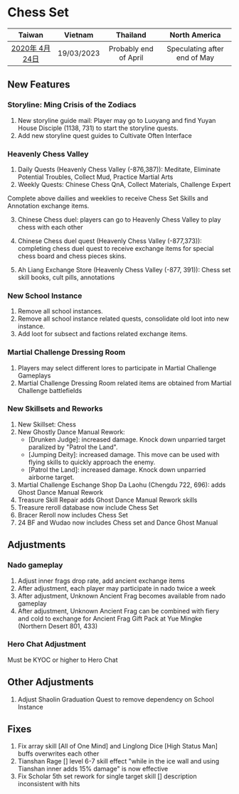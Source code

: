 # Chess Set

| Taiwan | Vietnam | Thailand | North America |
| :-: | :-: | :-: | :-: |
| [2020年 4月 24日](http://9y.bfage.com/news/detail/2365) | 19/03/2023 | Probably end of April | Speculating after end of May |

## New Features
### Storyline: Ming Crisis of the Zodiacs
1. New storyline guide mail: Player may go to Luoyang and find Yuyan House Disciple (1138, 731) to start the storyline quests.
1. Add new storyline quest guides to Cultivate Often Interface

### Heavenly Chess Valley
1. Daily Quests (Heavenly Chess Valley (-876,387)): Meditate, Eliminate Potential Troubles, Collect Mud, Practice Martial Arts
1. Weekly Quests: Chinese Chess QnA, Collect Materials, Challenge Expert

Complete above dailies and weeklies to receive Chess Set Skills and Annotation exchange items.

3. Chinese Chess duel: players can go to Heavenly Chess Valley to play chess with each other

1. Chinese Chess duel quest (Heavenly Chess Valley (-877,373)): completing chess duel quest to receive exchange items for special chess board and chess pieces skins.
1. Ah Liang Exchange Store (Heavenly Chess Valley (-877, 391)): Chess set skill books, cult pills, annotations

### New School Instance
1. Remove all school instances.
1. Remove all school instance related quests, consolidate old loot into new instance.
1. Add loot for subsect and factions related exchange items.

### Martial Challenge Dressing Room
1. Players may select different lores to participate in Martial Challenge Gameplays
1. Martial Challenge Dressing Room related items are obtained from Martial Challenge battlefields

### New Skillsets and Reworks
1. New Skillset: Chess
1. New Ghostly Dance Manual Rework:
   - [Drunken Judge]: increased damage. Knock down unparried target paralized by "Patrol the Land".
   - [Jumping Deity]: increased damage. This move can be used with flying skills to quickly approach the enemy.
   - [Patrol the Land]: increased damage. Knock down unparried airborne target.
1. Martial Challenge Eschange Shop Da Laohu (Chengdu 722, 696): adds Ghost Dance Manual Rework
1. Treasure Skill Repair adds Ghost Dance Manual Rework skills
1. Treasure reroll database now include Chess Set
1. Bracer Reroll now includes Chess Set
1. 24 BF and Wudao now includes Chess set and Dance Ghost Manual

## Adjustments
### Nado gameplay
1. Adjust inner frags drop rate, add ancient exchange items
1. After adjustment, each player may participate in nado twice a week
1. After adjustment, Unknown Ancient Frag becomes available from nado gameplay
1. After adjustment, Unknown Ancient Frag can be combined with fiery and cold to exchange for Ancient Frag Gift Pack at Yue Mingke (Northern Desert 801, 433)

### Hero Chat Adjustment
Must be KYOC or higher to Hero Chat

## Other Adjustments
1. Adjust Shaolin Graduation Quest to remove dependency on School Instance

## Fixes
1. Fix array skill [All of One Mind] and Linglong Dice [High Status Man] buffs overwrites each other
1. Tianshan Rage [] level 6-7 skill effect "while in the ice wall and using Tianshan inner adds 15% damage" is now effective
1. Fix Scholar 5th set rework for single target skill [] description inconsistent with hits